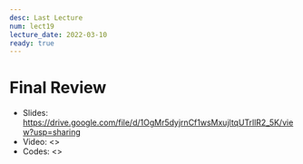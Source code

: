 ```yaml
---
desc: Last Lecture
num: lect19
lecture_date: 2022-03-10
ready: true
---
```


# Final Review

* Slides: <https://drive.google.com/file/d/1OgMr5dyjrnCf1wsMxujltqUTrllR2_5K/view?usp=sharing>
* Video: <>
* Codes: <>

